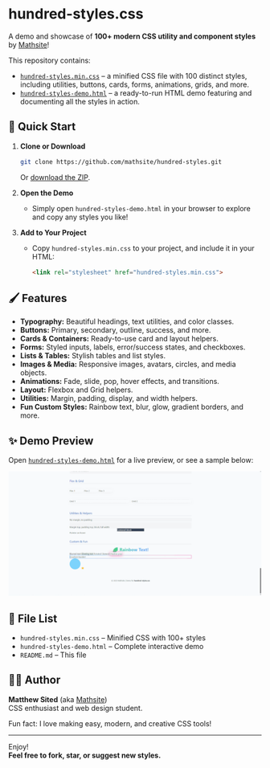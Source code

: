 # hundred-styles.css

A demo and showcase of **100+ modern CSS utility and component styles** by [Mathsite](https://mathsite.github.io/me)!

This repository contains:
- [`hundred-styles.min.css`](hundred-styles.min.css) – a minified CSS file with 100 distinct styles, including utilities, buttons, cards, forms, animations, grids, and more.
- [`hundred-styles-demo.html`](index.html) – a ready-to-run HTML demo featuring and documenting all the styles in action.

## 🚀 Quick Start

1. **Clone or Download**
   ```bash
   git clone https://github.com/mathsite/hundred-styles.git
   ```
   Or [download the ZIP](https://github.com/mathsite/hundred-styles/archive/refs/heads/main.zip).

2. **Open the Demo**
   - Simply open `hundred-styles-demo.html` in your browser to explore and copy any styles you like!

3. **Add to Your Project**
   - Copy `hundred-styles.min.css` to your project, and include it in your HTML:
     ```html
     <link rel="stylesheet" href="hundred-styles.min.css">
     ```

## 🖌️ Features

- **Typography:** Beautiful headings, text utilities, and color classes.
- **Buttons:** Primary, secondary, outline, success, and more.
- **Cards & Containers:** Ready-to-use card and layout helpers.
- **Forms:** Styled inputs, labels, error/success states, and checkboxes.
- **Lists & Tables:** Stylish tables and list styles.
- **Images & Media:** Responsive images, avatars, circles, and media objects.
- **Animations:** Fade, slide, pop, hover effects, and transitions.
- **Layout:** Flexbox and Grid helpers.
- **Utilities:** Margin, padding, display, and width helpers.
- **Fun Custom Styles:** Rainbow text, blur, glow, gradient borders, and more.

## ✨ Demo Preview

Open [`hundred-styles-demo.html`](index.html) for a live preview, or see a sample below:

![Demo Screenshot](static/screenshot.gif)

## 📂 File List

- `hundred-styles.min.css` – Minified CSS with 100+ styles
- `hundred-styles-demo.html` – Complete interactive demo
- `README.md` – This file

## 🧑‍💻 Author

**Matthew Sited** (aka [Mathsite](https://mathsite.github.io/me))  
CSS enthusiast and web design student.

Fun fact: I love making easy, modern, and creative CSS tools!

---

Enjoy!  
**Feel free to fork, star, or suggest new styles.**
